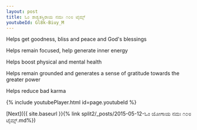 ```yaml
---
layout: post
title: ಓಂ ಶಾಶ್ವತಸ್ಥಿರಾಯ ನಮಃ ೧೦೮ ಟೈಮ್ಸ್
youtubeId: Gl8k-Biuy_M
---
```

 
 
Helps get goodness, bliss and peace and God's blessings
 
Helps remain focused, help generate inner energy 
 
Helps boost physical and mental health 
 
Helps remain grounded and generates a sense of gratitude towards the greater power 
 
Helps reduce bad karma
 
 
 
 


{% include youtubePlayer.html id=page.youtubeId %}
 
[Next]({{ site.baseurl }}{% link  split2/_posts/2015-05-12-ಓಂ ಯೋಗಾಯ ನಮಃ ೧೦೮ ಟೈಮ್ಸ್.md%})
 
